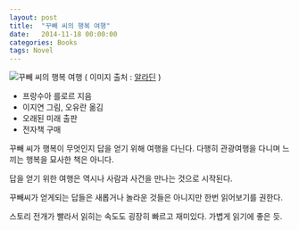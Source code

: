 ```yaml
---
layout: post
title:  "꾸빼 씨의 행복 여행"
date:   2014-11-18 00:00:00 
categories: Books
tags: Novel
---
```

![꾸빼 씨의 행복 여행](http://image.aladin.co.kr/product/50/80/cover/8995501448_2.jpg)
( 이미지 출처 : [알라딘](http://www.aladin.co.kr/shop/wproduct.aspx?ItemId=508047) )
 
  * 프랑수아 를로르 지음
  * 이지연 그림, 오유란 옮김
  * 오래된 미래 출판
  * 전자책 구매

꾸빼 씨가 행복이 무엇인지 답을 얻기 위해 여행을 다닌다. 
다행히 관광여행을 다니며 느끼는 행복을 묘사한 책은 아니다.

답을 얻기 위한 여행은 역시나 사람과 사건을 만나는 것으로 시작된다.

<!--more-->

꾸빼씨가 얻게되는 답들은 새롭거나 놀라운 것들은 아니지만 한번 읽어보기를 권한다.

스토리 전개가 빨라서 읽히는 속도도 굉장히 빠르고 재미있다. 가볍게 읽기에 좋은 듯.
